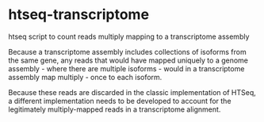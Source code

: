 # htseq-transcriptome
htseq script to count reads multiply mapping to a transcriptome assembly

Because a transcriptome assembly includes collections of isoforms
from the same gene, any reads that would have mapped uniquely to 
a genome assembly - where there are multiple isoforms - would in 
a transcriptome assembly map multiply - once to each isoform.

Because these reads are discarded in the classic implementation of 
HTSeq, a different implementation needs to be developed to account
for the legitimately multiply-mapped reads in a transcriptome 
alignment.
